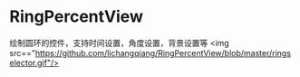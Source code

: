# RingPercentView
绘制圆环的控件，支持时间设置，角度设置，背景设置等
<img src=="https://github.com/lichangqiang/RingPercentView/blob/master/ringselector.gif"/>
